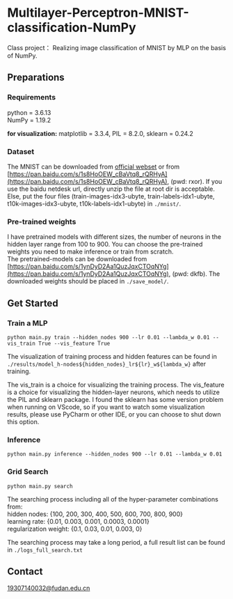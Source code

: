 # Multilayer-Perceptron-MNIST-classification-NumPy
Class project： Realizing image classification of MNIST by MLP on the basis of NumPy.


## Preparations

### Requirements 
python = 3.6.13  
NumPy = 1.19.2  

**for visualization:** matplotlib = 3.3.4, PIL = 8.2.0, sklearn = 0.24.2  

### Dataset 
The MNIST can be downloaded from [official webset](http://yann.lecun.com/exdb/mnist/) or from [https://pan.baidu.com/s/1s8HoOEW_cBaVtq8_rQRHyA](https://pan.baidu.com/s/1s8HoOEW_cBaVtq8_rQRHyA), (pwd: rxor). If you use the baidu netdesk url, directly unzip the file at root dir is acceptable. Else, put the four files (train-images-idx3-ubyte, train-labels-idx1-ubyte, t10k-images-idx3-ubyte, t10k-labels-idx1-ubyte) in `./mnist/`. 

### Pre-trained weights
I have pretrained models with different sizes, the number of neurons in the hidden layer range from 100 to 900. You can choose the pre-trained weights you need to make inference or train from scratch.  
The pretrained-models can be downloaded from [https://pan.baidu.com/s/1ynDyD2Aa1QuzJqxCTOqNYg](https://pan.baidu.com/s/1ynDyD2Aa1QuzJqxCTOqNYg), (pwd: dkfb). The downloaded weights should be placed in `./save_model/`.


## Get Started

### Train a MLP
```
python main.py train --hidden_nodes 900 --lr 0.01 --lambda_w 0.01 --vis_train True --vis_feature True
```
The visualization of training process and hidden features can be found in `./results/model_h-nodes${hidden_nodes}_lr${lr}_w${lambda_w}` after training.  

The vis_train is a choice for visualizing the training process. The vis_feature is a choice for visualizing the hidden-layer neurons, which needs to utilize the PIL and sklearn package. I found the sklearn has some version problem when running on VScode, so if you want to watch some visualization results, please use PyCharm or other IDE, or you can choose to shut down this option.

### Inference
```
python main.py inference --hidden_nodes 900 --lr 0.01 --lambda_w 0.01
```

### Grid Search
```
python main.py search
```
The searching process including all of the hyper-parameter combinations from:  
hidden nodes: {100, 200, 300, 400, 500, 600, 700, 800, 900}  
learning rate: {0.01, 0.003, 0.001, 0.0003, 0.0001}  
regularization weight: {0.1, 0.03, 0.01, 0.003, 0}  

The searching process may take a long period, a full result list can be found in `./logs_full_search.txt`


## Contact

19307140032@fudan.edu.cn

